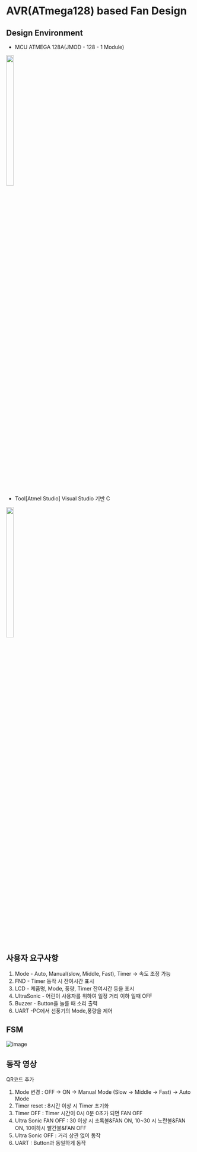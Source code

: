 # AVR(ATmega128) based Fan Design
## Design Environment
 - MCU ATMEGA 128A(JMOD - 128 - 1 Module)
<img src="https://github.com/minji1025/AVR_ATmega128_based_Fan_design/assets/163821451/5a67cdcf-8e2b-4dcd-b401-34577b32f2f1" width="20%" height="30%">

- Tool[Atmel Studio] Visual Studio 기반 C
<img src="https://github.com/minji1025/AVR_ATmega128_based_Fan_design/assets/163821451/0d2291a2-6d16-45ae-88e6-7385e00be5e3" width="20%" height="30%">

## 사용자 요구사항
1. Mode - Auto, Manual(slow, Middle, Fast), Timer
    -> 속도 조정 가능
2. FND - Timer 동작 시 잔여시간 표시
3. LCD - 제품명, Mode, 풍량, Timer 잔여시간 등을 표시
4. UltraSonic - 어린이 사용자를 위하여 일정 거리 이하 일때 OFF
5. Buzzer - Button을 눌를 때 소리 출력
6. UART -PC에서 선풍기의 Mode,풍량을 제어
   
## FSM
![image](https://github.com/minji1025/AVR_ATmega128_based_Fan_design/assets/163821451/b999f382-a978-40ff-a1e7-5b1d801391ef)

## 동작 영상
QR코드 추가

1. Mode 변경 : OFF -> ON -> Manual Mode (Slow -> Middle -> Fast) -> Auto Mode
2. Timer reset : 8시간 이상 시 Timer 초기화
3. Timer OFF : Timer 시간이 0시 0분 0초가 되면 FAN OFF
4. Ultra Sonic FAN OFF : 30 이상 시 초록불&FAN ON, 10~30 시 노란불&FAN ON, 10이하시 빨간불&FAN OFF
5. Ultra Sonic OFF : 거리 상관 없이 동작
6. UART : Button과 동일하게 동작
